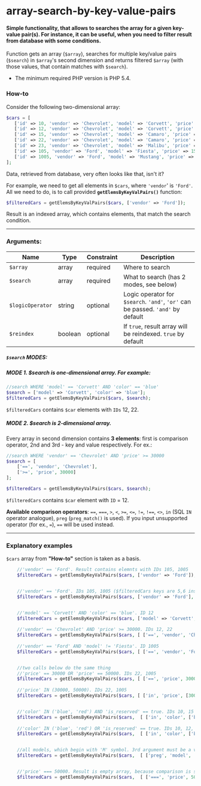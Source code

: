 # array-search-by-key-value-pairs

#### Simple functionality, that allows to searches the array for a given key-value pair(s). For instance, it can be useful, when you need to filter result from database with some conditions.

Function gets an array (`$array`), searches for multiple key/value pairs (`$search`) in `$array`'s second dimension and returns filtered
`$array` (with those values, that contain matches with `$search`).

- The minimum required PHP version is PHP 5.4.

### How-to
Consider the following two-dimensional array:
    
```php
$cars = [
   ['id' => 10, 'vendor' => 'Chevrolet', 'model' => 'Corvett', 'price' => 25965, 'color' => 'red', 'is_reserved' => true],
   ['id' => 12, 'vendor' => 'Chevrolet', 'model' => 'Corvett', 'price' => 34229, 'color' => 'blue', 'is_reserved' => false],
   ['id' => 15, 'vendor' => 'Chevrolet', 'model' => 'Camaro', 'price' => 27982, 'color' => 'blue', 'is_reserved' => true],
   ['id' => 22, 'vendor' => 'Chevrolet', 'model' => 'Camaro', 'price' => 30000, 'color' => '', 'is_reserved' => null],
   ['id' => 23, 'vendor' => 'Chevrolet', 'model' => 'Malibu', 'price' => 29999, 'color' => 'white', 'is_reserved' => true],
   ['id' => 105, 'vendor' => 'Ford', 'model' => 'Fiesta', 'price' => 15000, 'color' => 'gray', 'is_reserved' => false],
   ['id' => 1005, 'vendor' => 'Ford', 'model' => 'Mustang', 'price' => '50000', 'color' => 'white', 'is_reserved' => true],
];
```
    
Data, retrieved from database, very often looks like that, isn't it?

For example, we need to get all elements in `$cars`, where `'vendor`' is `'Ford'`. All we need to do, is to call provided **`getElemsByKeyValPairs()`** function:

```php
$filteredCars = getElemsByKeyValPairs($cars, ['vendor' => 'Ford']);
 ```
Result is an indexed array, which contains elements, that match the search condition.
    
----
### Arguments:

| Name               | Type     | Constraint  |Description
| -------------      | ------   | ----------- |---
| `$array`           | array    | required    |Where to search
| `$search`          | array    | required    |What to search (has 2 modes, see below) 
| `$logicOperator`   | string   | optional    |Logic operator for `$search`. `'and'`, `'or'` can be passed. `'and'` by default
| `$reindex`         | boolean  | optional    |If `true`, result array will be reindexed. `true` by default



##### `$search` MODES:

##### MODE 1. $search is **one-dimensional** array. For example:

```php
//search WHERE 'model' == 'Corvett' AND 'color' == 'blue'
$search = ['model' => 'Corvett', 'color' => 'blue'];
$filteredCars = getElemsByKeyValPairs($cars, $search);
```

`$filteredCars` contains `$car` elements with `IDs` 12, 22.

##### MODE 2. $search is **2-dimensional** array. 

Every array in second dimension contains **3 elements**: first is comparison operator, 2nd and 3rd - key and value respectively. For ex.:

```php
//search WHERE 'vendor' == 'Chevrolet' AND 'price' >= 30000
$search = [ 
    ['==', 'vendor', 'Chevrolet'], 
    ['>=', 'price', 30000] 
];

$filteredCars = getElemsByKeyValPairs($cars, $search);
```

`$filteredCars` contains `$car` element with `ID` = 12.

**Available comparison operators**: `==`, `===`, `>`, `<`, `>=`, `<=`, `!=`, `!==`, `<>`, `in` (SQL `IN` operator analogue), `preg` (`preg_match()` is used).
If you input unsupported operator (for ex., `=`), `==` will be used instead.

----

### Explanatory examples

`$cars` array from **"How-to"** section is taken as a basis.

```php
    //'vendor' == 'Ford'. Result contains elemnts with IDs 105, 1005
    $filteredCars = getElemsByKeyValPairs($cars, ['vendor' => 'Ford']);


    //'vendor' == 'Ford'. IDs 105, 1005 ($filteredCars keys are 5,6 instead of 0, 1)
    $filteredCars = getElemsByKeyValPairs($cars, ['vendor' => 'Ford'], 'and', false);


    //'model' == 'Corvett' AND 'color' == 'blue'. ID 12
    $filteredCars = getElemsByKeyValPairs($cars, ['model' => 'Corvett', 'color' => 'blue']);
    
    //'vendor' == 'Chevrolet' AND 'price' >= 30000. IDs 12, 22
    $filteredCars = getElemsByKeyValPairs($cars, [ ['==', 'vendor', 'Chevrolet'], ['>=', 'price', 30000] ]);
    
    //'vendor' == 'Ford' AND 'model' != 'Fiesta'. ID 1005
    $filteredCars = getElemsByKeyValPairs($cars, [ ['==', 'vendor', 'Ford'], ['!=', 'model', 'Fiesta'] ]);


    //two calls below do the same thing
    //'price' == 30000 OR 'price' == 50000. IDs 22, 1005
    $filteredCars = getElemsByKeyValPairs($cars, [ ['==', 'price', 30000], ['==', 'price', 50000] ], 'or');
    
    //'price' IN (30000, 50000). IDs 22, 1005
    $filteredCars = getElemsByKeyValPairs($cars, [ ['in', 'price', [30000, 50000]] ]);


    //'color' IN ('blue', 'red') AND 'is_reserved' == true. IDs 10, 15
    $filteredCars = getElemsByKeyValPairs($cars,  [ ['in', 'color', ['blue', 'red']], ['==', 'is_reserved', true] ]);
    
    //'color' IN ('blue', 'red') OR 'is_reserved' == true. IDs 10, 12, 15, 23, 1005
    $filteredCars = getElemsByKeyValPairs($cars,  [ ['in', 'color', ['blue', 'red']], ['==', 'is_reserved', true] ], 'or');


    //all models, which begin with 'M' symbol. 3rd argument must be a valid regexp. IDs 23, 1005
    $filteredCars = getElemsByKeyValPairs($cars,  [ ['preg', 'model', '/^M/'] ]);


    //'price' === 50000. Result is empty array, because comparison is strict
    $filteredCars = getElemsByKeyValPairs($cars,  [ ['===', 'price', 50000] ]);
```
